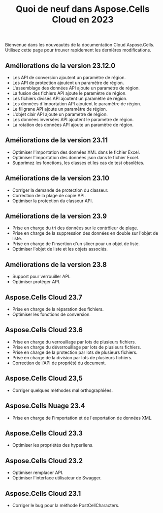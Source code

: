 ﻿---
title: Quoi de neuf dans Aspose.Cells Cloud en 2023
second_title: Documen
linktitle: Quoi de neuf dans 202
type: docs
weight: 30
url: /fr/new-features/2023/
keywords: What's new in aspose cells cloud. Microsoft Office Excel, Open Office Spreadsheet, CSV, PDF
description: Cette page décrit les nouvelles fonctionnalités les plus intéressantes du Cloud Aspose.Cells introduites dans les versions récentes
kwords: Excel, Office Cloud, REST API, Tableur, PDF, CSV, Json, Markdown, Nouveautés de Aspose.Cells Cloud
---
Bienvenue dans les nouveautés de la documentation Cloud Aspose.Cells. Utilisez cette page pour trouver rapidement les dernières modifications.

## Améliorations de la version 23.12.0

- Les API de conversion ajoutent un paramètre de région.
- Les API de protection ajoutent un paramètre de région.
- L'assemblage des données API ajoute un paramètre de région.
- La fusion des fichiers API ajoute le paramètre de région.
- Les fichiers divisés API ajoutent un paramètre de région.
- Les données d'importation API ajoutent le paramètre de région.
- Le filigrane API ajoute un paramètre de région.
- L'objet clair API ajoute un paramètre de région.
- Les données inversées API ajoutent le paramètre de région.
- La rotation des données API ajoute un paramètre de région.

## Améliorations de la version 23.11

- Optimiser l'importation des données XML dans le fichier Excel.
- Optimiser l'importation des données json dans le fichier Excel.
- Supprimez les fonctions, les classes et les cas de test obsolètes.

## Améliorations de la version 23.10

- Corriger la demande de protection du classeur.
- Correction de la plage de copie API.
- Optimiser la protection du classeur API.

## Améliorations de la version 23.9

- Prise en charge du tri des données sur le contrôleur de plage.
- Prise en charge de la suppression des données en double sur l'objet de liste.
- Prise en charge de l'insertion d'un slicer pour un objet de liste.
- Optimiser l'objet de liste et les objets associés.

## Améliorations de la version 23.8

- Support pour verrouiller API.
- Optimiser protéger API.

## Aspose.Cells Cloud 23.7

- Prise en charge de la réparation des fichiers.
- Optimiser les fonctions de conversion.

## Aspose.Cells Cloud 23.6

- Prise en charge du verrouillage par lots de plusieurs fichiers.
- Prise en charge du déverrouillage par lots de plusieurs fichiers.
- Prise en charge de la protection par lots de plusieurs fichiers.
- Prise en charge de la division par lots de plusieurs fichiers.
- Correction de l'API de propriété du document.

## Aspose.Cells Cloud 23,5

- Corriger quelques méthodes mal orthographiées.

## Aspose.Cells Nuage 23.4

- Prise en charge de l'importation et de l'exportation de données XML.

## Aspose.Cells Cloud 23.3

- Optimiser les propriétés des hyperliens.

## Aspose.Cells Cloud 23.2

- Optimiser remplacer API.
- Optimiser l'interface utilisateur de Swagger.

## Aspose.Cells Cloud 23.1

- Corriger le bug pour la méthode PostCellCharacters.
